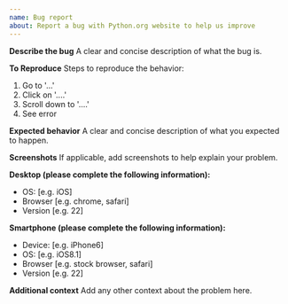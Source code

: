 ```yaml
---
name: Bug report
about: Report a bug with Python.org website to help us improve
---
```


<!--
This is the repository and issue tracker for https://www.python.org
website.

If you're looking to file an issue with CPython itself, please go to
https://github.com/python/cpython/issues/new/choose

Issues related to Python's documentation (https://docs.python.org) can
also be filed at https://github.com/python/cpython/issues/new?assignees=&labels=docs&template=documentation.md.
-->

**Describe the bug** A clear and concise description of what the bug is.

**To Reproduce** Steps to reproduce the behavior:

1. Go to '...'
2. Click on '....'
3. Scroll down to '....'
4. See error

**Expected behavior** A clear and concise description of what you expected to
happen.

**Screenshots** If applicable, add screenshots to help explain your problem.

**Desktop (please complete the following information):**

- OS: [e.g. iOS]
- Browser [e.g. chrome, safari]
- Version [e.g. 22]

**Smartphone (please complete the following information):**

- Device: [e.g. iPhone6]
- OS: [e.g. iOS8.1]
- Browser [e.g. stock browser, safari]
- Version [e.g. 22]

**Additional context** Add any other context about the problem here.
